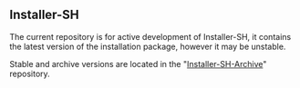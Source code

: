 ## Installer-SH

The current repository is for active development of Installer-SH, it contains the latest version of the installation package, however it may be unstable.

Stable and archive versions are located in the "[Installer-SH-Archive](https://github.com/Shedou/Installer-SH-Archive)" repository.
